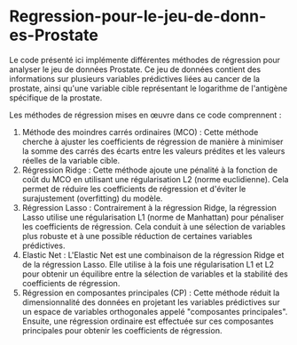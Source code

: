 # Regression-pour-le-jeu-de-donn-es-Prostate
Le code présenté ici implémente différentes méthodes de régression pour analyser le jeu de données Prostate. Ce jeu de données contient des informations sur plusieurs variables prédictives liées au cancer de la prostate, ainsi qu'une variable cible représentant le logarithme de l'antigène spécifique de la prostate. 

Les méthodes de régression mises en œuvre dans ce code comprennent :

1. Méthode des moindres carrés ordinaires (MCO) : Cette méthode cherche à ajuster les coefficients de régression de manière à minimiser la somme des carrés des écarts entre les valeurs prédites et les valeurs réelles de la variable cible.
2. Régression Ridge : Cette méthode ajoute une pénalité à la fonction de coût du MCO en utilisant une régularisation L2 (norme euclidienne). Cela permet de réduire les coefficients de régression et d'éviter le surajustement (overfitting) du modèle.
3. Régression Lasso : Contrairement à la régression Ridge, la régression Lasso utilise une régularisation L1 (norme de Manhattan) pour pénaliser les coefficients de régression. Cela conduit à une sélection de variables plus robuste et à une possible réduction de certaines variables prédictives.
4. Elastic Net : L'Elastic Net est une combinaison de la régression Ridge et de la régression Lasso. Elle utilise à la fois une régularisation L1 et L2 pour obtenir un équilibre entre la sélection de variables et la stabilité des coefficients de régression.
5. Régression en composantes principales (CP) : Cette méthode réduit la dimensionnalité des données en projetant les variables prédictives sur un espace de variables orthogonales appelé "composantes principales". Ensuite, une régression ordinaire est effectuée sur ces composantes principales pour obtenir les coefficients de régression.
